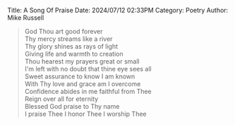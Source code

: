 Title: A Song Of Praise
Date: 2024/07/12 02:33PM
Category: Poetry
Author: Mike Russell

> God Thou art good forever<br>
> Thy mercy streams like a river<br>
> Thy glory shines as rays of light<br>
> Giving life and warmth to creation<br>
> Thou hearest my prayers great or small<br>
> I'm left with no doubt that thine eye sees all<br>
> Sweet assurance to know I am known<br>
> With Thy love and grace am I overcome<br>
> Confidence abides in me faithful from Thee<br>
> Reign over all for eternity<br>
> Blessed God praise to Thy name<br>
> I praise Thee I honor Thee I worship Thee
